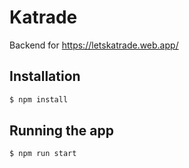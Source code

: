 # Katrade

Backend for https://letskatrade.web.app/

## Installation

```bash
$ npm install
```

## Running the app

```bash
$ npm run start
```